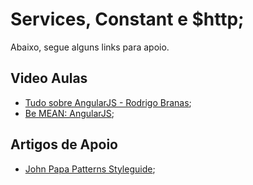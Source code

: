 # Services, Constant e $http;

Abaixo, segue alguns links para apoio.

## Video Aulas

- [Tudo sobre AngularJS - Rodrigo Branas](https://www.youtube.com/playlist?list=PLQCmSnNFVYnTD5p2fR4EXmtlR6jQJMbPb);
- [Be MEAN: AngularJS](https://www.youtube.com/playlist?list=PL77JVjKTJT2hfviaP9JV_ZyJWSD4je7Df);

## Artigos de Apoio

- [John Papa Patterns Styleguide](https://github.com/johnpapa/angular-styleguide);
